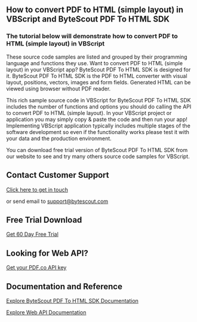 ## How to convert PDF to HTML (simple layout) in VBScript and ByteScout PDF To HTML SDK

### The tutorial below will demonstrate how to convert PDF to HTML (simple layout) in VBScript

These source code samples are listed and grouped by their programming language and functions they use. Want to convert PDF to HTML (simple layout) in your VBScript app? ByteScout PDF To HTML SDK is designed for it. ByteScout PDF To HTML SDK is the PDF to HTML converter with visual layout, positions, vectors, images and form fields. Generated HTML can be viewed using browser without PDF reader.

This rich sample source code in VBScript for ByteScout PDF To HTML SDK includes the number of functions and options you should do calling the API to convert PDF to HTML (simple layout). In your VBScript project or application you may simply copy & paste the code and then run your app! Implementing VBScript application typically includes multiple stages of the software development so even if the functionality works please test it with your data and the production environment.

You can download free trial version of ByteScout PDF To HTML SDK from our website to see and try many others source code samples for VBScript.

## Contact Customer Support

[Click here to get in touch](https://bytescout.zendesk.com/hc/en-us/requests/new?subject=ByteScout%20PDF%20To%20HTML%20SDK%20Question)

or send email to [support@bytescout.com](mailto:support@bytescout.com?subject=ByteScout%20PDF%20To%20HTML%20SDK%20Question) 

## Free Trial Download

[Get 60 Day Free Trial](https://bytescout.com/download/web-installer?utm_source=github-readme)

## Looking for Web API? 

[Get your PDF.co API key](https://pdf.co/documentation/api?utm_source=github-readme)

## Documentation and Reference

[Explore ByteScout PDF To HTML SDK Documentation](https://bytescout.com/documentation/index.html?utm_source=github-readme)

[Explore Web API Documentation](https://pdf.co/documentation/api?utm_source=github-readme)